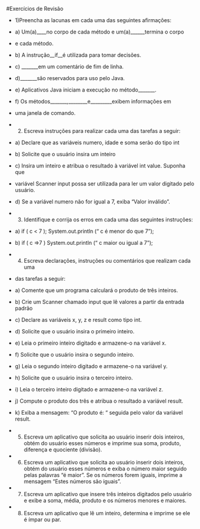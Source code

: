 #Exercícios de Revisão 

- 1)Preencha as lacunas em cada uma das seguintes afirmações:
- a) Um(a)____no corpo de cada método e um(a)______termina o corpo
- e cada método.
- b) A instrução__if__é utilizada para tomar decisões.
- c) _______em um comentário de fim de linha.
- d)_______são reservados para uso pelo Java.
- e) Aplicativos Java iniciam a execução no método_______.
- f) Os métodos_______,________e_________exibem informações em
- uma janela de comando.

- 2) Escreva instruções para realizar cada uma das tarefas a seguir:
- a) Declare que as variáveis numero, idade e soma serão do tipo int
- b) Solicite que o usuário insira um inteiro
- c) Insira um inteiro e atribua o resultado à variável int value. Suponha que
- variável Scanner input possa ser utilizada para ler um valor digitado pelo usuário.
- d) Se a variável numero não for igual a 7, exiba “Valor inválido”.

- 3) Identifique e corrija os erros em cada uma das seguintes instruções:
- a)  if ( c < 7 );
          System.out.println (“ c é menor do que 7”);
- b)  if ( c =>7 )
         System.out.println (“ c maior ou igual a 7”);


- 4) Escreva declarações, instruções ou comentários que realizam cada uma
- das tarefas a seguir:
- a) Comente que um programa calculará o produto de três inteiros.
- b) Crie um Scanner chamado input que lê valores a partir da entrada padrão
- c) Declare as variáveis x, y, z e result como tipo int.
- d) Solicite que o usuário insira o primeiro inteiro.
- e) Leia o primeiro inteiro digitado e armazene-o na variável x.
- f) Solicite que o usuário insira o segundo inteiro.
- g) Leia o segundo inteiro digitado e armazene-o na variável y.
- h) Solicite que o usuário insira o terceiro inteiro.
- i) Leia o terceiro inteiro digitado e armazene-o na variável z.
- j) Compute o produto dos três e atribua o resultado a variável result.
- k) Exiba a mensagem: “O produto é: “ seguida pelo valor da variável result.

- 5) Escreva um aplicativo que solicita ao usuário inserir dois inteiros, obtém do usuário esses números e imprime sua soma, produto, diferença e quociente (divisão).
- 6) Escreva um aplicativo que solicita ao usuário inserir dois inteiros, obtém do usuário esses números e exiba o número maior seguido pelas palavras “é maior”. Se os números forem iguais, imprime a mensagem “Estes números são iguais”. 
- 7) Escreva um aplicativo que insere três inteiros digitados pelo usuário e exibe a soma, média, produto e os números menores e maiores.
- 8) Escreva um aplicativo que lê um inteiro, determina e imprime se ele é ímpar ou par.
